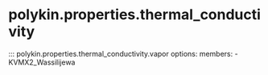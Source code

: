 # polykin.properties.thermal_conductivity

::: polykin.properties.thermal_conductivity.vapor
    options:
        members:
            - KVMX2_Wassilijewa
